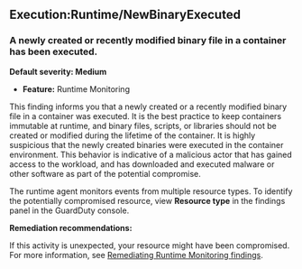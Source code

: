 Execution:Runtime/NewBinaryExecuted
-----------------------------------


### A newly created or recently modified binary file in a container has been executed.


**Default severity: Medium**


 * **Feature:** Runtime Monitoring

This finding informs you that a newly created or a recently modified binary file in a container was executed. It is the best practice to keep containers immutable at runtime, and binary files, scripts, or libraries should not be created or modified during the lifetime of the container. It is highly suspicious that the newly created binaries were executed in the container environment. This behavior is indicative of a malicious actor that has gained access to the workload, and has downloaded and executed malware or other software as part of the potential compromise.


The runtime agent monitors events from multiple resource types. To identify the potentially compromised resource, view **Resource type** in the findings panel in the GuardDuty console.


**Remediation recommendations:**


If this activity is unexpected, your resource might have been compromised. For more information, see [Remediating Runtime Monitoring findings](https://docs.aws.amazon.com/guardduty/latest/ug/guardduty-remediate-runtime-monitoring.html).

